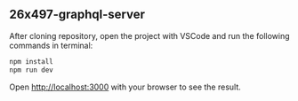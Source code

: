 ## 26x497-graphql-server

After cloning repository, open the project with VSCode and run the following commands in terminal:

```bash
npm install
npm run dev
```

Open [http://localhost:3000](http://localhost:3000) with your browser to see the result.
